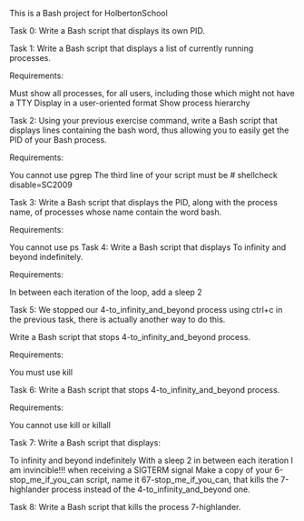 This is a Bash project for HolbertonSchool

Task 0:
Write a Bash script that displays its own PID.

Task 1:
Write a Bash script that displays a list of currently running processes.

Requirements:

Must show all processes, for all users, including those which might not have a TTY
Display in a user-oriented format
Show process hierarchy

Task 2:
Using your previous exercise command, write a Bash script that displays lines containing the bash word, thus allowing you to easily get the PID of your Bash process.

Requirements:

You cannot use pgrep
The third line of your script must be # shellcheck disable=SC2009

Task 3:
Write a Bash script that displays the PID, along with the process name, of processes whose name contain the word bash.

Requirements:

You cannot use ps
Task 4:
Write a Bash script that displays To infinity and beyond indefinitely.

Requirements:

In between each iteration of the loop, add a sleep 2

Task 5:
We stopped our 4-to_infinity_and_beyond process using ctrl+c in the previous task, there is actually another way to do this.

Write a Bash script that stops 4-to_infinity_and_beyond process.

Requirements:

You must use kill


Task 6:
Write a Bash script that stops 4-to_infinity_and_beyond process.

Requirements:

You cannot use kill or killall

Task 7:
Write a Bash script that displays:

To infinity and beyond indefinitely
With a sleep 2 in between each iteration
I am invincible!!! when receiving a SIGTERM signal
Make a copy of your 6-stop_me_if_you_can script, name it 67-stop_me_if_you_can, that kills the 7-highlander process instead of the 4-to_infinity_and_beyond one.

Task 8:
Write a Bash script that kills the process 7-highlander.
